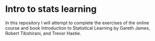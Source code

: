# Intro to stats learning
In this repository I will attempt to complete the exercises of the online course and book Introduction to Statistical Learning by Gareth James, Robert Tibshirani, and Trevor Hastie.
